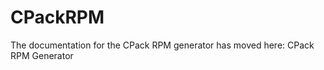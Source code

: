   

# CPackRPM  
The documentation for the CPack RPM generator has moved here: CPack RPM Generator  

